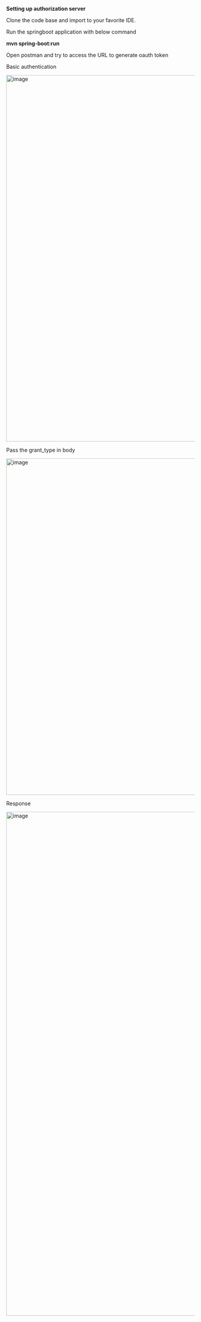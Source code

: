 **Setting up authorization server**

Clone the code base and import to your favorite IDE.


Run the springboot application with below command 

**mvn spring-boot:run**

Open postman and try to access the URL to generate oauth token

Basic authentication

<img width="979" alt="image" src="https://github.com/user-attachments/assets/d2def9ed-7ab0-45cd-be16-32bd03dd0465">

Pass the grant_type in body 


<img width="899" alt="image" src="https://github.com/user-attachments/assets/3f02e246-f63a-45ca-8cca-46f024051218">

Response

<img width="1346" alt="image" src="https://github.com/user-attachments/assets/0bba29aa-98a7-4f85-9f81-b49393ca5c02">
